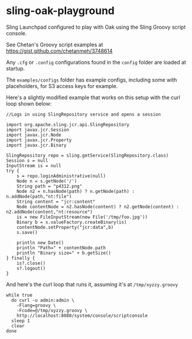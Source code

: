 # sling-oak-playground
Sling Launchpad configured to play with Oak using the Sling Groovy script console.

See Chetan's Groovy script examples at https://gist.github.com/chetanmeh/3748614

Any `.cfg` or `.config` configurations found in the `config` folder are loaded at startup. 

The `examples/configs` folder has example configs, including some with placeholders, for S3 access keys for example.

Here's a slightly modified example that works on this setup with the curl loop shown below:

    //Logs in using SlingRepository service and opens a session
    
    import org.apache.sling.jcr.api.SlingRepository
    import javax.jcr.Session
    import javax.jcr.Node
    import javax.jcr.Property
    import javax.jcr.Binary

    SlingRepository repo = sling.getService(SlingRepository.class)
    Session s = null
    InputStream is = null
    try {
        s = repo.loginAdministrative(null)
        Node n = s.getNode('/')
    	String path = "p4312.png"
        Node n2 = n.hasNode(path) ? n.getNode(path) : n.addNode(path,"nt:file")
    	String content = "jcr:content"
        Node contentNode = n2.hasNode(content) ? n2.getNode(content) : n2.addNode(content,"nt:resource")
        is = new FileInputStream(new File('/tmp/foo.jpg'))
        Binary b = s.valueFactory.createBinary(is)
        contentNode.setProperty("jcr:data",b)
        s.save()
	
    	println new Date()
    	println "Path=" + contentNode.path 
    	println "Binary size=" + b.getSize()
    } finally {
        is?.close()
        s?.logout()
    }
    
And here's the curl loop that runs it, assuming it's at `/tmp/xyzzy.groovy`

    while true
      do curl -u admin:admin \
        -Flang=groovy \
        -Fcode=@/tmp/xyzzy.groovy \
        http://localhost:8080/system/console/scriptconsole
      sleep 1
      clear
    done


    
    

